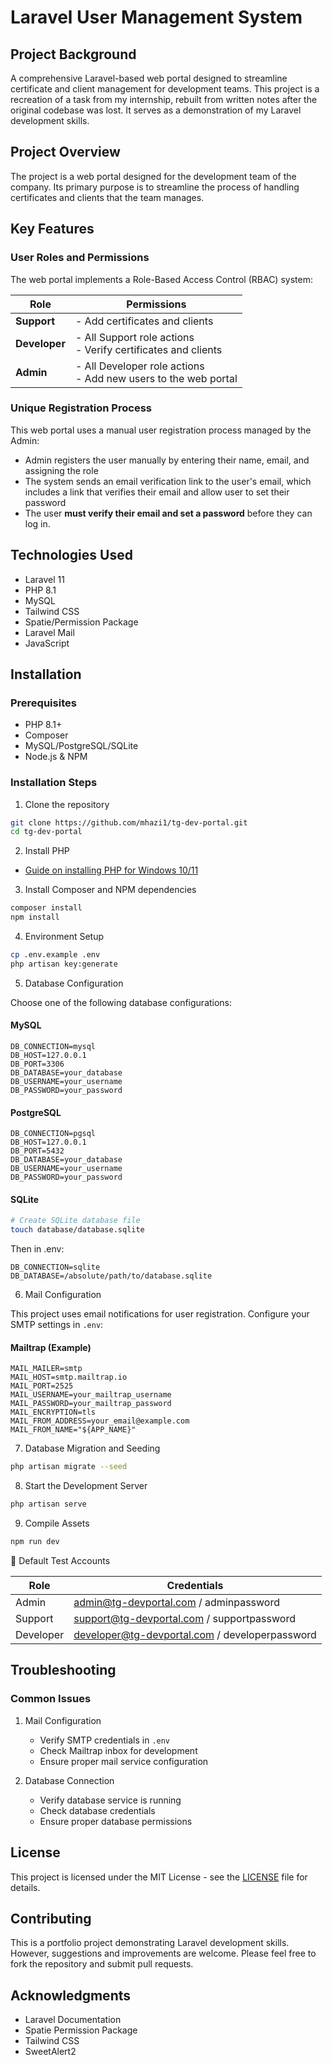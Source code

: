 # Laravel User Management System

## Project Background

A comprehensive Laravel-based web portal designed to streamline certificate and client management for development teams. This project is a recreation of a task from my internship, rebuilt from written notes after the original codebase was lost. It serves as a demonstration of my Laravel development skills.

## Project Overview

The project is a web portal designed for the development team of the company. Its primary purpose is to streamline the process of handling certificates and clients that the team manages.

## Key Features

### User Roles and Permissions

The web portal implements a Role-Based Access Control (RBAC) system:

| Role | Permissions |
|------|-------------|
| **Support** | - Add certificates and clients |
| **Developer** | - All Support role actions<br>- Verify certificates and clients |
| **Admin** | - All Developer role actions<br>- Add new users to the web portal |

### Unique Registration Process

This web portal uses a manual user registration process managed by the Admin:
- Admin registers the user manually by entering their name, email, and assigning the role
- The system sends an email verification link to the user's email, which includes a link that verifies their email and allow user to set their password
- The user **must verify their email and set a password** before they can log in.

## Technologies Used

- Laravel 11
- PHP 8.1
- MySQL
- Tailwind CSS
- Spatie/Permission Package
- Laravel Mail
- JavaScript

## Installation

### Prerequisites

- PHP 8.1+
- Composer
- MySQL/PostgreSQL/SQLite
- Node.js & NPM

### Installation Steps

1. Clone the repository
```bash
git clone https://github.com/mhazi1/tg-dev-portal.git
cd tg-dev-portal
```

2. Install PHP 
- [Guide on installing PHP for Windows 10/11](https://www.youtube.com/watch?v=n04w2SzGr_U)

3. Install Composer and NPM dependencies
```bash
composer install
npm install
```

4. Environment Setup
```bash
cp .env.example .env
php artisan key:generate
```

5. Database Configuration

Choose one of the following database configurations:

#### MySQL
```env
DB_CONNECTION=mysql
DB_HOST=127.0.0.1
DB_PORT=3306
DB_DATABASE=your_database
DB_USERNAME=your_username
DB_PASSWORD=your_password
```

#### PostgreSQL
```env
DB_CONNECTION=pgsql
DB_HOST=127.0.0.1
DB_PORT=5432
DB_DATABASE=your_database
DB_USERNAME=your_username
DB_PASSWORD=your_password
```

#### SQLite
```bash
# Create SQLite database file
touch database/database.sqlite
```
Then in .env:
```env
DB_CONNECTION=sqlite
DB_DATABASE=/absolute/path/to/database.sqlite
```

6. Mail Configuration

This project uses email notifications for user registration. Configure your SMTP settings in `.env`:

#### Mailtrap (Example)
```env
MAIL_MAILER=smtp
MAIL_HOST=smtp.mailtrap.io
MAIL_PORT=2525
MAIL_USERNAME=your_mailtrap_username
MAIL_PASSWORD=your_mailtrap_password
MAIL_ENCRYPTION=tls
MAIL_FROM_ADDRESS=your_email@example.com
MAIL_FROM_NAME="${APP_NAME}"
```

7. Database Migration and Seeding
```bash
php artisan migrate --seed
```

8. Start the Development Server
```bash
php artisan serve
```

9. Compile Assets
```bash
npm run dev
```


🔑 Default Test Accounts

| Role | Credentials |
|------|-------------|
| Admin | admin@tg-devportal.com / adminpassword |
| Support | support@tg-devportal.com / supportpassword |
| Developer | developer@tg-devportal.com / developerpassword |


## Troubleshooting

### Common Issues

1. Mail Configuration
   - Verify SMTP credentials in `.env`
   - Check Mailtrap inbox for development
   - Ensure proper mail service configuration

2. Database Connection
   - Verify database service is running
   - Check database credentials
   - Ensure proper database permissions

## License
This project is licensed under the MIT License - see the [LICENSE](LICENSE) file for details.

## Contributing
This is a portfolio project demonstrating Laravel development skills. However, suggestions and improvements are welcome. Please feel free to fork the repository and submit pull requests.

## Acknowledgments
- Laravel Documentation
- Spatie Permission Package
- Tailwind CSS
- SweetAlert2
